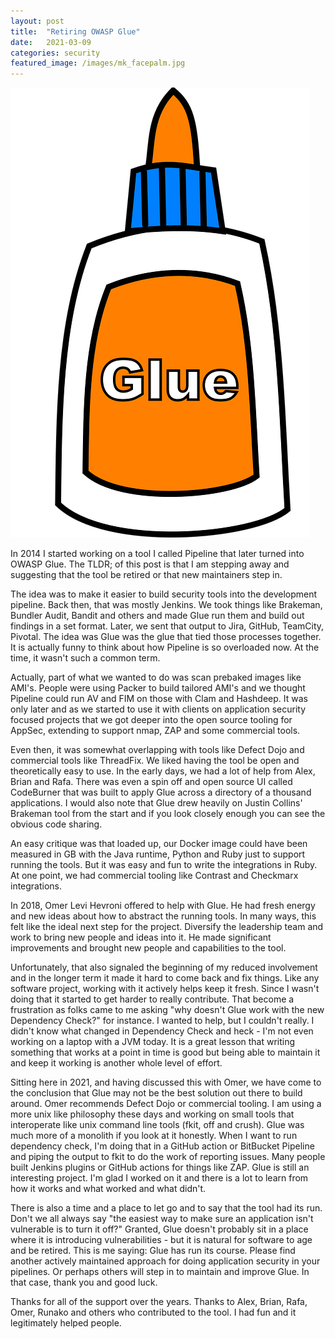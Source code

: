 ```yaml
---
layout: post
title:  "Retiring OWASP Glue"
date:   2021-03-09
categories: security
featured_image: /images/mk_facepalm.jpg
---
```


![OWASP Glue](/images/glue.png)

In 2014 I started working on a tool I called Pipeline that later turned into OWASP Glue.  The TLDR; of this post is that I am stepping away and suggesting that the tool be retired or that new maintainers step in.

The idea was to make it easier to build security tools into the development pipeline.  Back then, that was mostly Jenkins.  We took things like Brakeman, Bundler Audit, Bandit and others and made Glue run them and build out findings in a set format.  Later, we sent that output to Jira, GitHub, TeamCity, Pivotal.  The idea was Glue was the glue that tied those processes together.  It is actually funny to think about how Pipeline is so overloaded now.  At the time, it wasn't such a common term.

Actually, part of what we wanted to do was scan prebaked images like AMI's.  People were using Packer to build tailored AMI's and we thought Pipeline could run AV and FIM on those with Clam and Hashdeep.  It was only later and as we started to use it with clients on application security focused projects that we got deeper into the open source tooling for AppSec, extending to support nmap, ZAP and some commercial tools.

Even then, it was somewhat overlapping with tools like Defect Dojo and commercial tools like ThreadFix.  We liked having the tool be open and theoretically easy to use.  In the early days, we had a lot of help from Alex, Brian and Rafa.  There was even a spin off and open source UI called CodeBurner that was built to apply Glue across a directory of a thousand applications.  I would also note that Glue drew heavily on Justin Collins' Brakeman tool from the start and if you look closely enough you can see the obvious code sharing. 

An easy critique was that loaded up, our Docker image could have been measured in GB with the Java runtime, Python and Ruby just to support running the tools.  But it was easy and fun to write the integrations in Ruby.  At one point, we had commercial tooling like Contrast and Checkmarx integrations.

In 2018, Omer Levi Hevroni offered to help with Glue.  He had fresh energy and new ideas about how to abstract the running tools.  In many ways, this felt like the ideal next step for the project.  Diversify the leadership team and work to bring new people and ideas into it.  He made significant improvements and brought new people and capabilities to the tool.

Unfortunately, that also signaled the beginning of my reduced involvement and in the longer term it made it hard to come back and fix things.  Like any software project, working with it actively helps keep it fresh.  Since I wasn't doing that it started to get harder to really contribute.  That become a frustration as folks came to me asking "why doesn't Glue work with the new Dependency Check?" for instance.  I wanted to help, but I couldn't really.  I didn't know what changed in Dependency Check and heck - I'm not even working on a laptop with a JVM today.  It is a great lesson that writing something that works at a point in time is good but being able to maintain it and keep it working is another whole level of effort.

Sitting here in 2021, and having discussed this with Omer, we have come to the conclusion that Glue may not be the best solution out there to build around.  Omer recommends Defect Dojo or commercial tooling.  I am using a more unix like philosophy these days and working on small tools that interoperate like unix command line tools (fkit, off and crush).  Glue was much more of a monolith if you look at it honestly.  When I want to run dependency check, I'm doing that in a GitHub action or BitBucket Pipeline and piping the output to fkit to do the work of reporting issues.  Many people built Jenkins plugins or GitHub actions for things like ZAP.  Glue is still an interesting project.  I'm glad I worked on it and there is a lot to learn from how it works and what worked and what didn't.

There is also a time and a place to let go and to say that the tool had its run.  Don't we all always say "the easiest way to make sure an application isn't vulnerable is to turn it off?"  Granted, Glue doesn't probably sit in a place where it is introducing vulnerabilities - but it is natural for software to age and be retired.  This is me saying:  Glue has run its course.  Please find another actively maintained approach for doing application security in your pipelines.  Or perhaps others will step in to maintain and improve Glue.  In that case, thank you and good luck.

Thanks for all of the support over the years.  Thanks to Alex, Brian, Rafa, Omer, Runako and others who contributed to the tool.  I had fun and it legitimately helped people.

